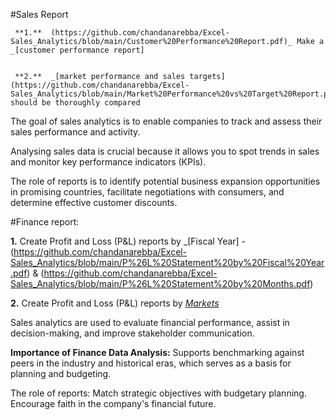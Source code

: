 #Sales Report

     **1.**  (https://github.com/chandanarebba/Excel-Sales_Analytics/blob/main/Customer%20Performance%20Report.pdf)_ Make a _[customer performance report] 


     **2.**  _[market performance and sales targets] (https://github.com/chandanarebba/Excel-Sales_Analytics/blob/main/Market%20Performance%20vs%20Target%20Report.pdf)_ should be thoroughly compared 

 The goal of sales analytics is to enable companies to track and assess their sales performance and activity.

Analysing sales data is crucial because it allows you to spot trends in sales and monitor key performance indicators (KPIs).

The role of reports is to identify potential business expansion opportunities in promising countries, facilitate negotiations with consumers, and determine effective customer discounts.


#Finance report:


 **1.** Create Profit and Loss (P&L) reports by _[Fiscal Year] -(https://github.com/chandanarebba/Excel-Sales_Analytics/blob/main/P%26L%20Statement%20by%20Fiscal%20Year.pdf) &
    (https://github.com/chandanarebba/Excel-Sales_Analytics/blob/main/P%26L%20Statement%20by%20Months.pdf)

   **2.** Create Profit and Loss (P&L) reports by _[Markets](https://github.com/chandanarebba/Excel-Sales_Analytics/blob/main/P%26L%20Statement%20by%20Markets.pdf)_

   Sales analytics are used to evaluate financial performance, assist in decision-making, and improve stakeholder communication.

**Importance of Finance Data Analysis:** Supports benchmarking against peers in the industry and historical eras, which serves as a basis for planning and budgeting.


The role of reports: Match strategic objectives with budgetary planning. Encourage faith in the company's financial future.
